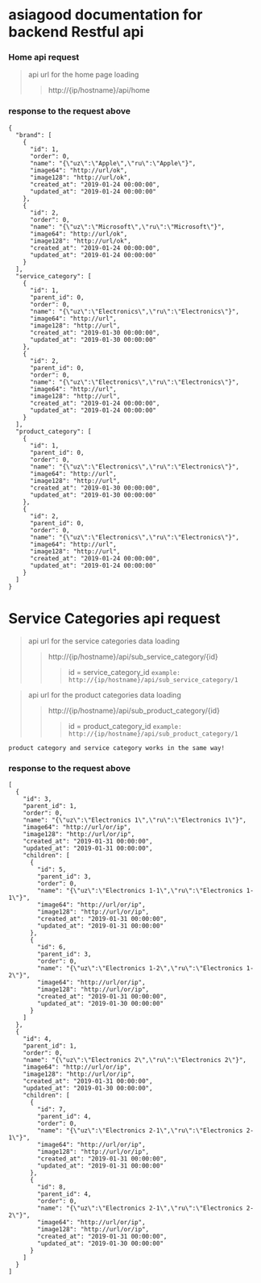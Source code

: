 # asiagood documentation for backend Restful api

### Home api request

> api url for the home page loading
>> http://{ip/hostname}/api/home

### response to the request above
```
{
  "brand": [
    {
      "id": 1,
      "order": 0,
      "name": "{\"uz\":\"Apple\",\"ru\":\"Apple\"}",
      "image64": "http://url/ok",
      "image128": "http://url/ok",
      "created_at": "2019-01-24 00:00:00",
      "updated_at": "2019-01-24 00:00:00"
    },
    {
      "id": 2,
      "order": 0,
      "name": "{\"uz\":\"Microsoft\",\"ru\":\"Microsoft\"}",
      "image64": "http://url/ok",
      "image128": "http://url/ok",
      "created_at": "2019-01-24 00:00:00",
      "updated_at": "2019-01-24 00:00:00"
    }
  ],
  "service_category": [
    {
      "id": 1,
      "parent_id": 0,
      "order": 0,
      "name": "{\"uz\":\"Electronics\",\"ru\":\"Electronics\"}",
      "image64": "http://url",
      "image128": "http://url",
      "created_at": "2019-01-30 00:00:00",
      "updated_at": "2019-01-30 00:00:00"
    },
    {
      "id": 2,
      "parent_id": 0,
      "order": 0,
      "name": "{\"uz\":\"Electronics\",\"ru\":\"Electronics\"}",
      "image64": "http://url",
      "image128": "http://url",
      "created_at": "2019-01-24 00:00:00",
      "updated_at": "2019-01-24 00:00:00"
    }
  ],
  "product_category": [
    {
      "id": 1,
      "parent_id": 0,
      "order": 0,
      "name": "{\"uz\":\"Electronics\",\"ru\":\"Electronics\"}",
      "image64": "http://url",
      "image128": "http://url",
      "created_at": "2019-01-30 00:00:00",
      "updated_at": "2019-01-30 00:00:00"
    },
    {
      "id": 2,
      "parent_id": 0,
      "order": 0,
      "name": "{\"uz\":\"Electronics\",\"ru\":\"Electronics\"}",
      "image64": "http://url",
      "image128": "http://url",
      "created_at": "2019-01-24 00:00:00",
      "updated_at": "2019-01-24 00:00:00"
    }
  ]
}
```
# Service Categories api request

> api url for the service categories data loading
>>http://{ip/hostname}/api/sub_service_category/{id}
>>>id = service_category_id `example: http://{ip/hostname}/api/sub_service_category/1`

> api url for the product categories data loading
>>http://{ip/hostname}/api/sub_product_category/{id}
>>>id = product_category_id `example: http://{ip/hostname}/api/sub_product_category/1`

`product category and service category works in the same way!`
### response to the request above
```
[
  {
    "id": 3,
    "parent_id": 1,
    "order": 0,
    "name": "{\"uz\":\"Electronics 1\",\"ru\":\"Electronics 1\"}",
    "image64": "http://url/or/ip",
    "image128": "http://url/or/ip",
    "created_at": "2019-01-31 00:00:00",
    "updated_at": "2019-01-31 00:00:00",
    "children": [
      {
        "id": 5,
        "parent_id": 3,
        "order": 0,
        "name": "{\"uz\":\"Electronics 1-1\",\"ru\":\"Electronics 1-1\"}",
        "image64": "http://url/or/ip",
        "image128": "http://url/or/ip",
        "created_at": "2019-01-31 00:00:00",
        "updated_at": "2019-01-31 00:00:00"
      },
      {
        "id": 6,
        "parent_id": 3,
        "order": 0,
        "name": "{\"uz\":\"Electronics 1-2\",\"ru\":\"Electronics 1-2\"}",
        "image64": "http://url/or/ip",
        "image128": "http://url/or/ip",
        "created_at": "2019-01-31 00:00:00",
        "updated_at": "2019-01-30 00:00:00"
      }
    ]
  },
  {
    "id": 4,
    "parent_id": 1,
    "order": 0,
    "name": "{\"uz\":\"Electronics 2\",\"ru\":\"Electronics 2\"}",
    "image64": "http://url/or/ip",
    "image128": "http://url/or/ip",
    "created_at": "2019-01-31 00:00:00",
    "updated_at": "2019-01-30 00:00:00",
    "children": [
      {
        "id": 7,
        "parent_id": 4,
        "order": 0,
        "name": "{\"uz\":\"Electronics 2-1\",\"ru\":\"Electronics 2-1\"}",
        "image64": "http://url/or/ip",
        "image128": "http://url/or/ip",
        "created_at": "2019-01-31 00:00:00",
        "updated_at": "2019-01-31 00:00:00"
      },
      {
        "id": 8,
        "parent_id": 4,
        "order": 0,
        "name": "{\"uz\":\"Electronics 2-1\",\"ru\":\"Electronics 2-2\"}",
        "image64": "http://url/or/ip",
        "image128": "http://url/or/ip",
        "created_at": "2019-01-31 00:00:00",
        "updated_at": "2019-01-30 00:00:00"
      }
    ]
  }
]
```